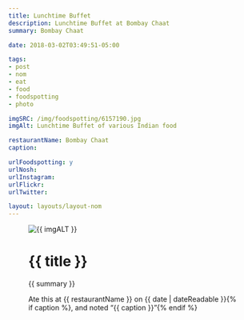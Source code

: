 ```yaml
---
title: Lunchtime Buffet
description: Lunchtime Buffet at Bombay Chaat
summary: Bombay Chaat

date: 2018-03-02T03:49:51-05:00

tags:
- post
- nom
- eat
- food
- foodspotting
- photo

imgSRC: /img/foodspotting/6157190.jpg
imgAlt: Lunchtime Buffet of various Indian food

restaurantName: Bombay Chaat
caption:

urlFoodspotting: y
urlNosh:
urlInstagram:
urlFlickr:
urlTwitter:

layout: layouts/layout-nom
---
```

<figure class="nom">
	<img class="u-photo img-border" src="{{ imgSRC }}" alt="{{ imgALT }}">
	<figcaption>
		<h1 class="title p-name">{{ title }}</h1>
		<p class="summary">{{ summary }}</p>
		<p>Ate this at {{ restaurantName }} on <time class="dt-published" datetime="{{ date | dateIso }}">{{ date | dateReadable }}</time>{% if caption %}, and noted <q class="caption">{{ caption }}</q>{% endif %}
	</figcaption>
</figure>